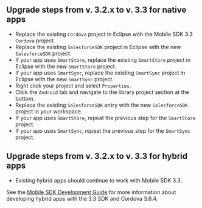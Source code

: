 ## Upgrade steps from v. 3.2.x to v. 3.3 for native apps

- Replace the existing `Cordova` project in Eclipse with the Mobile SDK 3.3 `Cordova` project.
- Replace the existing `SalesforceSDK` project in Eclipse with the new `SalesforceSDK` project.
- If your app uses `SmartStore`, replace the existing `SmartStore` project in Eclipse with the new `SmartStore` project.
- If your app uses `SmartSync`, replace the existing `SmartSync` project in Eclipse with the new `SmartSync` project.
- Right click your project and select `Properties`.
- Click the `Android` tab and navigate to the library project section at the bottom.
- Replace the existing `SalesforceSDK` entry with the new `SalesforceSDK` project in your workspace.
- If your app uses `SmartStore`, repeat the previous step for the `SmartStore` project.
- If your app uses `SmartSync`, repeat the previous step for the `SmartSync` project.

## Upgrade steps from v. 3.2.x to v. 3.3 for hybrid apps

- Existing hybrid apps should continue to work with Mobile SDK 3.3.

See the [Mobile SDK Development Guide](https://github.com/forcedotcom/SalesforceMobileSDK-Shared/blob/master/doc/mobile_sdk.pdf?raw=true) for more information about developing hybrid apps with the 3.3 SDK and Cordova 3.6.4.
